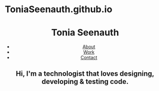 # ToniaSeenauth.github.io
<!doctype html>
<html lang="en">
    <head>
        <title>Tonia Seenauth Designs| Web Design and Development Services</title>
          <link rel="stylesheet" href="css/normalize.css">
          <link rel="stylesheet" href="css/main.css">
          <link href='https://fonts.googleapis.com/css?family=Source+Sans+Pro:400,700' rel='stylesheet' type='text/css'>
          <link href='https://fonts.googleapis.com/css?family=Lora:400,700' rel='stylesheet' type='text/css'>
    </head>
    <body>
    <!--header section-->
      <header>
        <div class="full-width">
          <div class="half-width">
            <h1>Tonia Seenauth</h1>
          </div>
          <div class="half-width">
            <nav>
              <ul>
                <li><a href="#about">About</a></li>
                <li><a href="#work">Work</a></li>
                <li><a href="#contact">Contact</a></li>
              </ul>
            </nav>
           </div>
                <h2><span>Hi,</span> I'm a technologist that loves designing, developing &amp; testing code.</h2>
       </div>
      
